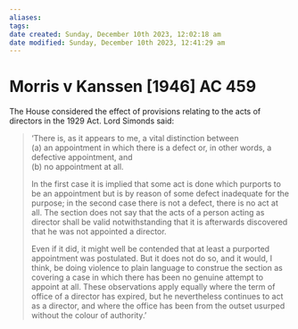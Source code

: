 ```yaml
---
aliases: 
tags: 
date created: Sunday, December 10th 2023, 12:02:18 am
date modified: Sunday, December 10th 2023, 12:41:29 am
---
```


# Morris v Kanssen [1946] AC 459

The House considered the effect of provisions relating to the acts of directors in the 1929 Act. Lord Simonds said:

> ‘There is, as it appears to me, a vital distinction between  
> (a) an appointment in which there is a defect or, in other words, a defective appointment, and  
> (b) no appointment at all.
>
> In the first case it is implied that some act is done which purports to be an appointment but is by reason of some defect inadequate for the purpose; in the second case there is not a defect, there is no act at all. The section does not say that the acts of a person acting as director shall be valid notwithstanding that it is afterwards discovered that he was not appointed a director.
>
> Even if it did, it might well be contended that at least a purported appointment was postulated. But it does not do so, and it would, I think, be doing violence to plain language to construe the section as covering a case in which there has been no genuine attempt to appoint at all. These observations apply equally where the term of office of a director has expired, but he nevertheless continues to act as a director, and where the office has been from the outset usurped without the colour of authority.’
